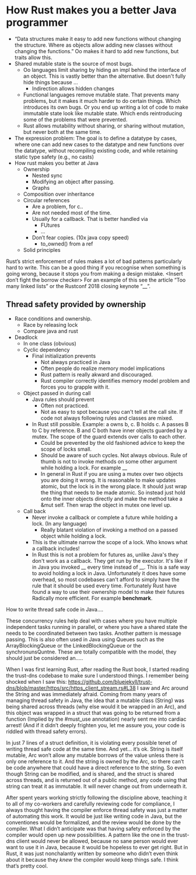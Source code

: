 # How Rust makes you a better Java programmer

  * “Data structures make it easy to add new functions without changing the structure. Where as objects allow adding new classes without changing the functions.” Oo makes it hard to add new functions, but traits allow this.
  * Shared mutable state is the source of most bugs.
    * Oo languages limit sharing by hiding an impl behind the interface of an object. This is vastly better than the alternative. But doesn't fully hide things because … 
      * Indirection allows hidden changes
    * Functional languages remove mutable state. That prevents many problems, but it makes it much harder to do certain things. Which introduces its own bugs. Or you end up writing a lot of code to make immutable state look like mutable state. Which ends reintroducing some of the problems that were prevented.
    * Rust allows mutability without sharing, or sharing without mutation, but never both at the same time.
  * The expression problem: The goal is to define a datatype by cases, where one can add new cases to the datatype and new functions over the datatype, without recompiling existing code, and while retaining static type safety (e.g., no casts)
  * How rust makes you better at Java
    * Ownership
      * Nested sync
      * Modifying an object after passing.
      * Graphs
    * Composition over inheritance
    * Circular references
      * Are a problem, for c..
      * Are not needed most of the time. 
      * Usually for a callback. That is better handled via 
        * FUtures 
        * …
      * Don’t fear copies. (10x java copy speed)
        * to_owned() from a ref 
    * Solid principles

Rust’s strict enforcement of rules makes a lot of bad patterns particularly hard to write. This can be a good thing if you recognise when something is going wrong, because it stops you from making a design mistake. <Insert don’t fight the borrow checker>
For an example of this see the article “Too many linked lists” or the Rustconf 2018 closing keynote “__”.

## Thread safety provided by ownership
  * Race conditions and ownership.
    * Race by releasing lock
    * Compare java and rust
  * Deadlock
    * In one class (obvious)
    * Cyclic dependency
      * Final initialization prevents
        * Not always practiced in Java
        * Often people do realize memory model implications
        * Rust pattern is really akward and discouraged.
        * Rust compiler correctly identifies memory model problem and forces you to grapple with it.
    * Object passed in during call
      * Java rules should prevent
        * Often not practiced.
        * Not as easy to spot because you can't tell at the call site. If code not always following rules and classes are mixed.
      * In Rust still possible. Example: a owns b, c. B holds c. A passes B to C by reference. B and C both have inner objects guarded by a mutex. The scope of the guard extends over calls to each other.
        * Could be prevented by the old fashioned advice to keep the scope of locks small.
        * Should be aware of such cycles. Not always obvious. Rule of thumb is not to invoke methods on some other argument while holding a lock. For example __
        * In general in Rust if you are using a mutex over two objects you are doing it wrong. It is reasonable to make updates atomic, but the lock is in the wrong place. It should just wrap the thing that needs to be made atomic. So instead just hold onto the inner objects directly and make the method take a &mut self. Then wrap the object in mutex one level up.
    * Call back
      * Never invoke a callback or complete a future while holding a lock. (In any language)
        * Really blatant violation of invoking a method on a passed object while holding a lock.
      * This is the ultimate narrow the scope of a lock. Who knows what a callback includes!
      * In Rust this is not a problem for futures as, unlike Java's they don't work as a callback. They get run by the executor. It's like if in Java you invoked __ every time instead of __. This is a safe way to avoid holding a lock in Java. Unfortunately it does have some overhead, so most codebases can't afford to simply have the rule that it should be used every time. Fortunately Rust have found a way to use their ownership model to make their futures Radically more efficient. For example __benchmark__.


How to write thread safe code in Java….

These concurrency rules help deal with cases where you have multiple independent tasks running in parallel, or where you have a shared state the needs to be coordinated between two tasks. 
Another pattern is message passing. This is also often used in Java using Queues such as the ArrayBlockingQueue or the LinkedBlockingQueue or the synchronunsQuntne. These are totally compatible with the model, they should just be considered an…..


When I was first learning Rust, after reading the Rust book, I started reading the trust-dns codebase to make sure I understood things. I remember being shocked when I saw this: https://github.com/bluejekyll/trust-dns/blob/master/https/src/https_client_stream.rs#L38 I saw and Arc around the String and was immediately afraid. Coming from many years of managing thread safety in Java, the idea that a mutable class (String) was being shared across threads (why else would it be wrapped in an Arc), and this object was wrapped in a struct that was going to be returned from a function (Implied by the #must_use annotation) nearly sent me into cardiac arrest! (And if it didn’t deeply frighten you, let me assure you, your code is riddled with thread safety errors).

In just 7 lines of a struct definition, it is violating every possible tenet of writing thread safe code at the same time. And yet… it’s ok. String is itself mutable, Arc won’t allow any mutable borrows of the value unless there is only one reference to it. And the string is owned by the Arc, so there can’t be code anywhere that could have a direct reference to the string. So even though String can be modified, and is shared, and the struct is shared across threads, and is returned out of a public method, any code using that string can treat it as immutable. It will never change out from underneath it.

After spent years working strictly following the discipline above, teaching it to all of my co-workers and carefully reviewing code for compliance, I always thought having the compiler enforce thread safety was just a matter of automating this work. It would be just like writing code in Java, but the conventiones would be formalized, and the review would be done by the compiler. What I didn’t anticipate was that having safety enforced by the compiler would open up new possibilities. A pattern like the one in the trust-dns client would never be allowed, because no sane person would ever want to use it in Java, because it would be hopeless to ever get right. But in Rust, it was just nonchalantly written by someone who didn’t even think about it because they *knew* the compiler would keep things safe. I think that’s pretty cool.
